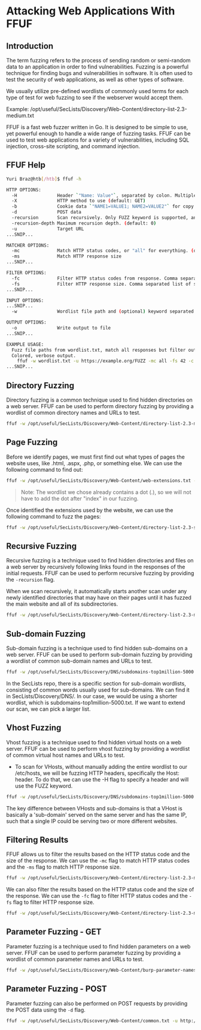 # Attacking Web Applications With FFUF

## Introduction

The term fuzzing refers to the process of sending random or semi-random data to an application in order to find vulnerabilities. Fuzzing is a powerful technique for finding bugs and vulnerabilities in software. It is often used to test the security of web applications, as well as other types of software.

We usually utilize pre-defined wordlists of commonly used terms for each type of test for web fuzzing to see if the webserver would accept them. 

Example: /opt/useful/SecLists/Discovery/Web-Content/directory-list-2.3-medium.txt

FFUF is a fast web fuzzer written in Go. It is designed to be simple to use, yet powerful enough to handle a wide range of fuzzing tasks. FFUF can be used to test web applications for a variety of vulnerabilities, including SQL injection, cross-site scripting, and command injection.

## FFUF Help

```bash
Yuri Braz@htb[/htb]$ ffuf -h

HTTP OPTIONS:
  -H               Header `"Name: Value"`, separated by colon. Multiple -H flags are accepted.
  -X               HTTP method to use (default: GET)
  -b               Cookie data `"NAME1=VALUE1; NAME2=VALUE2"` for copy as curl functionality.
  -d               POST data
  -recursion       Scan recursively. Only FUZZ keyword is supported, and URL (-u) has to end in it. (default: false)
  -recursion-depth Maximum recursion depth. (default: 0)
  -u               Target URL
...SNIP...

MATCHER OPTIONS:
  -mc              Match HTTP status codes, or "all" for everything. (default: 200,204,301,302,307,401,403)
  -ms              Match HTTP response size
...SNIP...

FILTER OPTIONS:
  -fc              Filter HTTP status codes from response. Comma separated list of codes and ranges
  -fs              Filter HTTP response size. Comma separated list of sizes and ranges
...SNIP...

INPUT OPTIONS:
...SNIP...
  -w               Wordlist file path and (optional) keyword separated by colon. eg. '/path/to/wordlist:KEYWORD'

OUTPUT OPTIONS:
  -o               Write output to file
...SNIP...

EXAMPLE USAGE:
  Fuzz file paths from wordlist.txt, match all responses but filter out those with content-size 42.
  Colored, verbose output.
    ffuf -w wordlist.txt -u https://example.org/FUZZ -mc all -fs 42 -c -v
...SNIP...
```

## Directory Fuzzing

Directory fuzzing is a common technique used to find hidden directories on a web server. FFUF can be used to perform directory fuzzing by providing a wordlist of common directory names and URLs to test.

```bash
ffuf -w /opt/useful/SecLists/Discovery/Web-Content/directory-list-2.3-medium.txt -u http://example.com/FUZZ
```

## Page Fuzzing

Before we identify pages, we must first find out what types of pages the website uses, like .html, .aspx, .php, or something else. We can use the following command to find out:

```bash
ffuf -w /opt/useful/SecLists/Discovery/Web-Content/web-extensions.txt -u http://SERVER_IP:PORT/blog/indexFUZZ
```

> Note: The wordlist we chose already contains a dot (.), so we will not have to add the dot after "index" in our fuzzing.

Once identified the extensions used by the website, we can use the following command to fuzz the pages:

```bash
ffuf -w /opt/useful/SecLists/Discovery/Web-Content/directory-list-2.3-small.txt:FUZZ -u http://SERVER_IP:PORT/blog/FUZZ.php
```

## Recursive Fuzzing

Recursive fuzzing is a technique used to find hidden directories and files on a web server by recursively following links found in the responses of the initial requests. FFUF can be used to perform recursive fuzzing by providing the `-recursion` flag.

When we scan recursively, it automatically starts another scan under any newly identified directories that may have on their pages until it has fuzzed the main website and all of its subdirectories.

```bash
ffuf -w /opt/useful/SecLists/Discovery/Web-Content/directory-list-2.3-medium.txt -u http://SERVER_IP:PORT/FUZZ -recursion -recursion-depth 1 -e .php -v
```

## Sub-domain Fuzzing

Sub-domain fuzzing is a technique used to find hidden sub-domains on a web server. FFUF can be used to perform sub-domain fuzzing by providing a wordlist of common sub-domain names and URLs to test.

```bash
ffuf -w /opt/useful/SecLists/Discovery/DNS/subdomains-top1million-5000.txt -u http://FUZZ.example.com
```

In the SecLists repo, there is a specific section for sub-domain wordlists, consisting of common words usually used for sub-domains. We can find it in SecLists/Discovery/DNS/. In our case, we would be using a shorter wordlist, which is subdomains-top1million-5000.txt. If we want to extend our scan, we can pick a larger list.

## Vhost Fuzzing

Vhost fuzzing is a technique used to find hidden virtual hosts on a web server. FFUF can be used to perform vhost fuzzing by providing a wordlist of common virtual host names and URLs to test.
- To scan for VHosts, without manually adding the entire wordlist to our /etc/hosts, we will be fuzzing HTTP headers, specifically the Host: header. To do that, we can use the -H flag to specify a header and will use the FUZZ keyword.

```bash
ffuf -w /opt/useful/SecLists/Discovery/DNS/subdomains-top1million-5000.txt -u http://academy.htb:PORT/ -H 'Host: FUZZ.academy.htb
```

The key difference between VHosts and sub-domains is that a VHost is basically a 'sub-domain' served on the same server and has the same IP, such that a single IP could be serving two or more different websites.

## Filtering Results

FFUF allows us to filter the results based on the HTTP status code and the size of the response. We can use the `-mc` flag to match HTTP status codes and the `-ms` flag to match HTTP response size.

```bash
ffuf -w /opt/useful/SecLists/Discovery/Web-Content/directory-list-2.3-medium.txt -u http://example.com/FUZZ -mc 200,301,302 -ms 42
```

We can also filter the results based on the HTTP status code and the size of the response. We can use the `-fc` flag to filter HTTP status codes and the `-fs` flag to filter HTTP response size.

```bash
ffuf -w /opt/useful/SecLists/Discovery/Web-Content/directory-list-2.3-medium.txt -u http://example.com/FUZZ -fc 404,403 -fs 42
```

## Parameter Fuzzing - GET

Parameter fuzzing is a technique used to find hidden parameters on a web server. FFUF can be used to perform parameter fuzzing by providing a wordlist of common parameter names and URLs to test.

```bash
ffuf -w /opt/useful/SecLists/Discovery/Web-Content/burp-parameter-names.txt -u http://example.com/index.php?FUZZ=test
```

## Parameter Fuzzing - POST

Parameter fuzzing can also be performed on POST requests by providing the POST data using the `-d` flag.

```bash
ffuf -w /opt/useful/SecLists/Discovery/Web-Content/common.txt -u http://example.com/index.php -X POST -d "username=admin&password=FUZZ"
```


